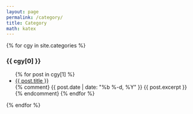 ```yaml
---
layout: page
permalink: /category/
title: Category
math: katex
---
```


{% for cgy in site.categories %}
  <h3 id="{{ cgy[0] | slugify }}">{{ cgy[0] }}</h3>
  <ul>
    {% for post in cgy[1] %}
      <li><a href="{{ site.baseurl }}{{ post.url }}">{{ post.title }}</a></li>
      {% comment}
      {{ post.date | date: "%b %-d, %Y" }}
      {{ post.excerpt }}
      {% endcomment}
    {% endfor %}
  </ul>
{% endfor %}


